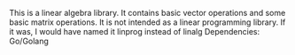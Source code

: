 This is a linear algebra library. It contains basic vector operations and some basic matrix operations.
It is not intended as a linear programming library. If it was, I would have named it linprog instead of linalg
Dependencies: Go/Golang
